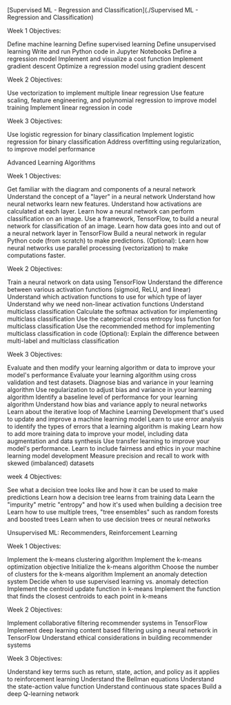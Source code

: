 [Supervised ML - Regression and Classification](./Supervised ML - Regression and Classification)

Week 1 Objectives:

Define machine learning
Define supervised learning
Define unsupervised learning
Write and run Python code in Jupyter Notebooks
Define a regression model
Implement and visualize a cost function
Implement gradient descent
Optimize a regression model using gradient descent

Week 2 Objectives:

Use vectorization to implement multiple linear regression
Use feature scaling, feature engineering, and polynomial regression to improve model training
Implement linear regression in code

Week 3 Objectives:

Use logistic regression for binary classification
Implement logistic regression for binary classification
Address overfitting using regularization, to improve model performance

Advanced Learning Algorithms

Week 1 Objectives:

Get familiar with the diagram and components of a neural network
Understand the concept of a "layer" in a neural network
Understand how neural networks learn new features.
Understand how activations are calculated at each layer.
Learn how a neural network can perform classification on an image.
Use a framework, TensorFlow, to build a neural network for classification of an image.
Learn how data goes into and out of a neural network layer in TensorFlow
Build a neural network in regular Python code (from scratch) to make predictions.
(Optional): Learn how neural networks use parallel processing (vectorization) to make computations faster.

Week 2 Objectives:

Train a neural network on data using TensorFlow
Understand the difference between various activation functions (sigmoid, ReLU, and linear)
Understand which activation functions to use for which type of layer
Understand why we need non-linear activation functions
Understand multiclass classification
Calculate the softmax activation for implementing multiclass classification
Use the categorical cross entropy loss function for multiclass classification
Use the recommended method for implementing multiclass classification in code
(Optional): Explain the difference between multi-label and multiclass classification

Week 3 Objectives:

Evaluate and then modify your learning algorithm or data to improve your model's performance
Evaluate your learning algorithm using cross validation and test datasets.
Diagnose bias and variance in your learning algorithm
Use regularization to adjust bias and variance in your learning algorithm
Identify a baseline level of performance for your learning algorithm
Understand how bias and variance apply to neural networks
Learn about the iterative loop of Machine Learning Development that's used to update and improve a machine learning model
Learn to use error analysis to identify the types of errors that a learning algorithm is making
Learn how to add more training data to improve your model, including data augmentation and data synthesis
Use transfer learning to improve your model's performance.
Learn to include fairness and ethics in your machine learning model development
Measure precision and recall to work with skewed (imbalanced) datasets

week 4 Objectives:

See what a decision tree looks like and how it can be used to make predictions
Learn how a decision tree learns from training data
Learn the "impurity" metric "entropy" and how it's used when building a decision tree
Learn how to use multiple trees, "tree ensembles" such as random forests and boosted trees
Learn when to use decision trees or neural networks

Unsupervised ML: Recommenders, Reinforcement Learning

Week 1 Objectives:

Implement the k-means clustering algorithm
Implement the k-means optimization objective
Initialize the k-means algorithm
Choose the number of clusters for the k-means algorithm
Implement an anomaly detection system
Decide when to use supervised learning vs. anomaly detection
Implement the centroid update function in k-means
Implement the function that finds the closest centroids to each point in k-means

Week 2 Objectives:

Implement collaborative filtering recommender systems in TensorFlow
Implement deep learning content based filtering using a neural network in TensorFlow
Understand ethical considerations in building recommender systems

Week 3 Objectives:

Understand key terms such as return, state, action, and policy as it applies to reinforcement learning
Understand the Bellman equations
Understand the state-action value function
Understand continuous state spaces
Build a deep Q-learning network
